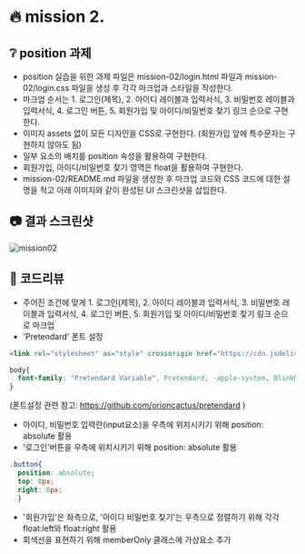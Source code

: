 # :fire: mission 2.

## :grey_question: position 과제
- position 실습을 위한 과제 파일은 mission-02/login.html 파일과 mission-02/login.css 파일을 생성 후 각각 마크업과 스타일을 작성한다.
- 마크업 순서는 1. 로그인(제목), 2. 아이디 레이블과 입력서식, 3. 비밀번호 레이블과 입력서식, 4. 로그인 버튼, 5. 회원가입 및 아이디/비밀번호 찾기 링크 순으로 구현한다.
- 이미지 assets 없이 모든 디자인을 CSS로 구현한다. (회원가입 앞에 특수문자는 구현하지 않아도 됨)
- 일부 요소의 배치를 position 속성을 활용하여 구현한다.
- 회원가입, 아이디/비밀번호 찾기 영역은 float을 활용하여 구현한다.
- mission-02/README.md 파일을 생성한 후 마크업 코드와 CSS 코드에 대한 설명을 적고 아래 이미지와 같이 완성된 UI 스크린샷을 삽입한다.

## :camera: 결과 스크린샷
![mission02](https://github.com/shju0317/home-work/assets/31871923/97dd3941-07e3-4db6-b62b-3de96842e261)

## :speech_balloon: 코드리뷰
- 주어진 조건에 맞게 1. 로그인(제목), 2. 아이디 레이블과 입력서식, 3. 비밀번호 레이블과 입력서식, 4. 로그인 버튼, 5. 회원가입 및 아이디/비밀번호 찾기 링크 순으로 마크업
- 'Pretendard' 폰트 설정
```html
<link rel="stylesheet" as="style" crossorigin href="https://cdn.jsdelivr.net/gh/orioncactus/pretendard@v1.3.6/dist/web/static/pretendard.css" />
```
```css
body{
  font-family: "Pretendard Variable", Pretendard, -apple-system, BlinkMacSystemFont, system-ui, Roboto, "Helvetica Neue", "Segoe UI", "Apple SD Gothic Neo", "Noto Sans KR", "Malgun Gothic", "Apple Color Emoji", "Segoe UI Emoji", "Segoe UI Symbol", sans-serif;
}
```
(폰트설정 관련 참고: https://github.com/orioncactus/pretendard )
- 아이디, 비밀번호 입력란(input요소)을 우측에 위치시키기 위해 position: absolute 활용
- '로그인'버튼을 우측에 위치시키기 위해 position: absolute 활용
```css
.button{
  position: absolute;
  top: 8px;
  right: 8px;
  }
```
- '회원가입'은 좌측으로, '아이디 비밀번호 찾기'는 우측으로 정렬하기 위해 각각 float:left와 float:right 활용
- 회색선을 표현하기 위해 memberOnly 클래스에 가상요소 추가
